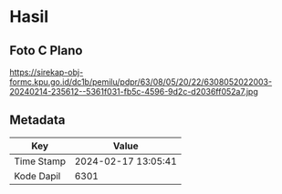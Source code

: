 # Hasil

## Foto C Plano

https://sirekap-obj-formc.kpu.go.id/dc1b/pemilu/pdpr/63/08/05/20/22/6308052022003-20240214-235612--5361f031-fb5c-4596-9d2c-d2036ff052a7.jpg


## Metadata

| Key        | Value               |
| ---------- | ------------------- |
| Time Stamp | 2024-02-17 13:05:41 |
| Kode Dapil | 6301                |



